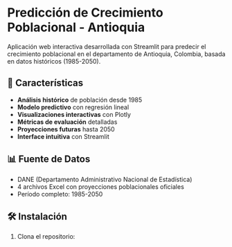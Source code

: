 # Predicción de Crecimiento Poblacional - Antioquia

Aplicación web interactiva desarrollada con Streamlit para predecir el crecimiento poblacional en el departamento de Antioquia, Colombia, basada en datos históricos (1985-2050).

## 🚀 Características

- **Análisis histórico** de población desde 1985
- **Modelo predictivo** con regresión lineal
- **Visualizaciones interactivas** con Plotly
- **Métricas de evaluación** detalladas
- **Proyecciones futuras** hasta 2050
- **Interface intuitiva** con Streamlit

## 📊 Fuente de Datos

- DANE (Departamento Administrativo Nacional de Estadística)
- 4 archivos Excel con proyecciones poblacionales oficiales
- Período completo: 1985-2050

## 🛠️ Instalación

1. Clona el repositorio:
